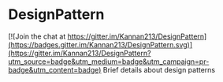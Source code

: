 # DesignPattern

[![Join the chat at https://gitter.im/Kannan213/DesignPattern](https://badges.gitter.im/Kannan213/DesignPattern.svg)](https://gitter.im/Kannan213/DesignPattern?utm_source=badge&utm_medium=badge&utm_campaign=pr-badge&utm_content=badge)
Brief details about design patterns
